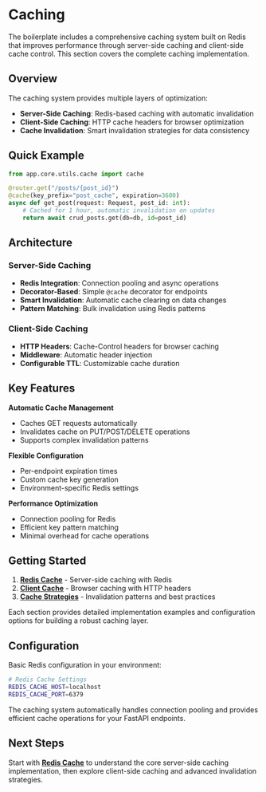 # Caching

The boilerplate includes a comprehensive caching system built on Redis that improves performance through server-side caching and client-side cache control. This section covers the complete caching implementation.

## Overview

The caching system provides multiple layers of optimization:

- **Server-Side Caching**: Redis-based caching with automatic invalidation
- **Client-Side Caching**: HTTP cache headers for browser optimization  
- **Cache Invalidation**: Smart invalidation strategies for data consistency

## Quick Example

```python
from app.core.utils.cache import cache

@router.get("/posts/{post_id}")
@cache(key_prefix="post_cache", expiration=3600)
async def get_post(request: Request, post_id: int):
    # Cached for 1 hour, automatic invalidation on updates
    return await crud_posts.get(db=db, id=post_id)
```

## Architecture

### Server-Side Caching
- **Redis Integration**: Connection pooling and async operations
- **Decorator-Based**: Simple `@cache` decorator for endpoints
- **Smart Invalidation**: Automatic cache clearing on data changes
- **Pattern Matching**: Bulk invalidation using Redis patterns

### Client-Side Caching  
- **HTTP Headers**: Cache-Control headers for browser caching
- **Middleware**: Automatic header injection
- **Configurable TTL**: Customizable cache duration

## Key Features

**Automatic Cache Management**
- Caches GET requests automatically
- Invalidates cache on PUT/POST/DELETE operations
- Supports complex invalidation patterns

**Flexible Configuration**
- Per-endpoint expiration times
- Custom cache key generation
- Environment-specific Redis settings

**Performance Optimization**
- Connection pooling for Redis
- Efficient key pattern matching
- Minimal overhead for cache operations

## Getting Started

1. **[Redis Cache](redis-cache.md)** - Server-side caching with Redis
2. **[Client Cache](client-cache.md)** - Browser caching with HTTP headers  
3. **[Cache Strategies](cache-strategies.md)** - Invalidation patterns and best practices

Each section provides detailed implementation examples and configuration options for building a robust caching layer.

## Configuration

Basic Redis configuration in your environment:

```bash
# Redis Cache Settings
REDIS_CACHE_HOST=localhost
REDIS_CACHE_PORT=6379
```

The caching system automatically handles connection pooling and provides efficient cache operations for your FastAPI endpoints.

## Next Steps

Start with **[Redis Cache](redis-cache.md)** to understand the core server-side caching implementation, then explore client-side caching and advanced invalidation strategies. 